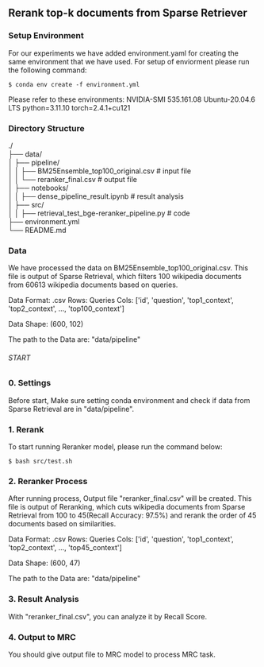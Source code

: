 ## Rerank top-k documents from Sparse Retriever

### Setup Environment

For our experiments we have added environment.yaml for creating the same environment that we have used. For setup of enviorment please run the following command:

```console
$ conda env create -f environment.yml
```

Please refer to these environments:
NVIDIA-SMI 535.161.08
Ubuntu-20.04.6 LTS
python=3.11.10
torch=2.4.1+cu121

### Directory Structure

./  
├── data/  
│ ├── pipeline/  
│ │ ├── BM25Ensemble_top100_original.csv # input file  
│ │ └── reranker_final.csv # output file  
│ ├── notebooks/  
│ │ ├── dense_pipeline_result.ipynb # result analysis  
│ ├── src/  
│ │ ├── retrieval_test_bge-reranker_pipeline.py # code  
├── environment.yml  
└── README.md

### Data

We have processed the data on BM25Ensemble_top100_original.csv. This file is output of Sparse Retrieval, which filters 100 wikipedia documents from 60613 wikipedia documents based on queries.

Data Format: .csv
Rows: Queries
Cols: ['id', 'question', 'top1_context', 'top2_context', ..., 'top100_context']

Data Shape: (600, 102)

The path to the Data are:
"data/pipeline"

###### START

### 0. Settings

Before start, Make sure setting conda environment and check if data from Sparse Retrieval are in "data/pipeline".

### 1. Rerank

To start running Reranker model, please run the command below:

```console
$ bash src/test.sh
```

### 2. Reranker Process

After running process, Output file "reranker_final.csv" will be created. This file is output of Reranking, which cuts wikipedia documents from Sparse Retrieval from 100 to 45(Recall Accuracy: 97.5%) and rerank the order of 45 documents based on similarities.

Data Format: .csv
Rows: Queries
Cols: ['id', 'question', 'top1_context', 'top2_context', ..., 'top45_context']

Data Shape: (600, 47)

The path to the Data are:
"data/pipeline"

### 3. Result Analysis

With "reranker_final.csv", you can analyze it by Recall Score.

### 4. Output to MRC

You should give output file to MRC model to process MRC task.
